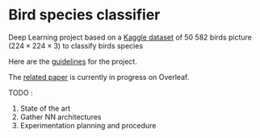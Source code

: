 # Bird species classifier
Deep Learning project based on a [Kaggle dataset](https://www.kaggle.com/gpiosenka/100-bird-species) of 50 582 birds picture ($224 \times 224 \times 3$) to classify birds species

Here are the [guidelines](https://centralesupelec.edunao.com/pluginfile.php/171469/course/section/25973/intro_projets.pdf) for the project.

The [related paper](https://www.overleaf.com/project/61d1add68f5dca5cc5560cb5) is currently in progress on Overleaf.

TODO :
1. State of the art
2. Gather NN architectures
3. Experimentation planning and procedure
